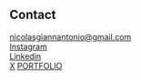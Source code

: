 ## Contact
<a href="mailto:nicolasgiannantonio@gmail.com">nicolasgiannantonio@gmail.com</a></br>
<a target="_blank" href="https://www.instagram.com/nicolas.giannantonio"/>Instagram</a></br>
<a target="_blank" href="https://www.instagram.com/nicolas.giannantonio"/>Linkedin</a></br>
<a target="_blank" href="https://twitter.com/nicolasgiannn">X</a>
<a target="_blank" href="https://nicolas-giannantonio.fr">PORTFOLIO</a>



<!--
**nicolas-giannantonio/Nicolas-Giannantonio** is a ✨ _special_ ✨ repository because its `README.md` (this file) appears on your GitHub profile.

Here are some ideas to get you started:

- 🔭 I’m currently working on ...
- 🌱 I’m currently learning ...
- 👯 I’m looking to collaborate on ...
- 🤔 I’m looking for help with ...
- 💬 Ask me about ...
- 📫 How to reach me: ...
- 😄 Pronouns: ...
- ⚡ Fun fact: ...
-->
